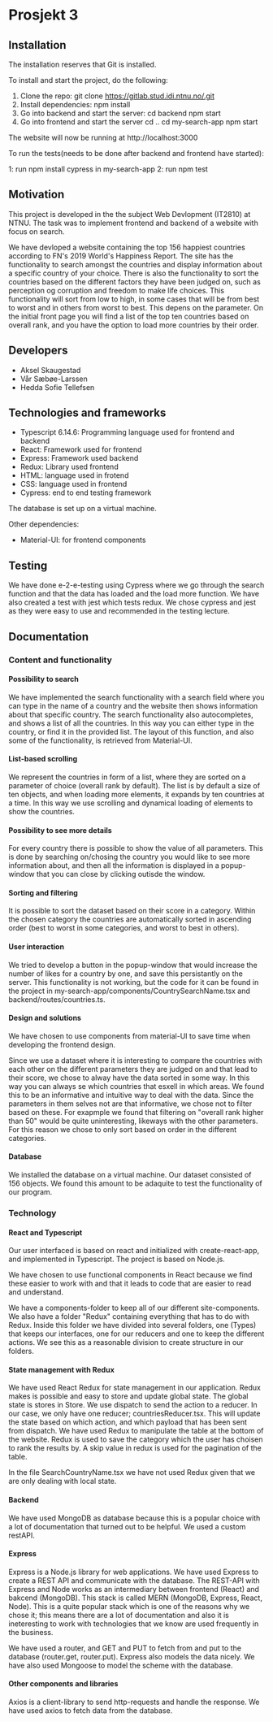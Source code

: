 # Prosjekt 3

## Installation 
The installation reserves that Git is installed. 

To install and start the project, do the following:


1. Clone the repo: 
 git clone https://gitlab.stud.idi.ntnu.no/.git
2. Install dependencies:
 npm install 
3. Go into backend and start the server: cd backend
npm start
4. Go into frontend and start the server 
 cd ..
cd my-search-app
npm start

The website will now be running at http://localhost:3000

To run the tests(needs to be done after backend and frontend have started):

1: run npm install cypress in my-search-app
2: run npm test


## Motivation 
This project is developed in the the subject Web Devlopment (IT2810) at NTNU. The task was to implement frontend and backend of a website with focus on search. 

We have devloped a website containing the top 156 happiest countries according to FN's 2019 World's Happiness Report. The site has the functionality to search amongst the countries and 
display information about a specific country of your choice. There is also the functionality to sort the countries based on the different factors they have been judged on, such as 
perception og corruption and freedom to make life choices. This functionality will sort from low to high, in some cases that will be from best to worst and in others from worst to best.
This depens on the parameter. On the initial front page you will find a list 
of the top ten countries based on overall rank, and you have the option to load more countries by their order.


## Developers 
- Aksel Skaugestad 
- Vår Sæbøe-Larssen
- Hedda Sofie Tellefsen


## Technologies and frameworks
- Typescript 6.14.6: Programming language used for frontend and backend 
- React: Framework used for frontend 
- Express: Framework used backend 
- Redux: Library used frontend 
- HTML: language used in frotend 
- CSS: language used in frontend 
- Cypress: end to end testing framework

The database is set up on a virtual machine.

Other dependencies: 
- Material-UI: for frontend components 


## Testing 
We have done e-2-e-testing using Cypress where we go through the search function and that the data has loaded and the load more function.
We have also created a test with jest which tests redux.
We chose cypress and jest as they were easy to use and recommended in the testing lecture.

## Documentation 
### Content and functionality

#### Possibility to search 
We have implemented the search functionality with a search field where you can type in the name of a country and the website then shows information about that 
specific country. The search functionality also autocompletes, and shows a list of all the countries. In this way you can either type in the country, or find 
it in the provided list.
The layout of this function, and also some of the functionality, is retrieved from Material-UI.

#### List-based scrolling 
We represent the countries in form of a list, where they are sorted on a parameter of choice (overall rank by default). The list is by default a size of ten objects, and when 
loading more elements, it expands by ten countries at a time. In this way we use scrolling and dynamical loading of elements to show the countries.

#### Possibility to see more details
For every country there is possible to show the value of all parameters. This is done by searching on/chosing the country you would like to see more information about, and then 
all the information is displayed in a popup-window that you can close by clicking outisde the window. 

#### Sorting and filtering
It is possible to sort the dataset based on their score in a category. 
Within the chosen category the countries are automatically sorted in ascending order (best to worst in some categories, and worst to best in others). 


#### User interaction
We tried to develop a button in the popup-window that would increase the number of likes for a country by one, and save this persistantly on the server. This functionality is not
working, but the code for it can be found in the project in my-search-app/components/CountrySearchName.tsx and backend/routes/countries.ts.

#### Design and solutions 

We have chosen to use components from material-UI to save time when developing the frontend design. 

Since we use a dataset where it is interesting to compare the countries with each other on the different parameters they are judged on and that lead to their score, we chose to alway 
have the data sorted in some way. In this way you can always se which countries that esxell in which areas. We found this to be an informative and intuitive way to deal 
with the data. Since the parameters in them selves not are that informative, we chose not to filter based on these. For exapmple we found that filtering on "overall rank
higher than 50" would be quite uninteresting, likeways with the other parameters. For this reason we chose to only sort based on order in the different categories. 

#### Database 
We installed the database on a virtual machine. Our dataset consisted of 156 objects. We found this amount to be adaquite to test the functionality of our program.



### Technology

#### React and Typescript 
Our user interfaced is based on react and initialized with create-react-app, and implemented in Typescript. The project is based on Node.js.

We have chosen to use functional components in React because we find these easier to work with and that it leads to code that are easier to read and understand. 

We have a components-folder to keep all of our different site-components. We also have a folder "Redux" containing everything that has to do with Redux. Inside this folder we have divided into several folders, one (Types) that keeps our 
interfaces, one for our reducers and one  to keep the different actions. We see this as a reasonable division to create structure in our folders. 

#### State management with Redux 
We have used React Redux for state management in our application. Redux makes is possible and easy to store and update global state. The global state is stores in Store. We use dispatch to send the action to a reducer. In our case, we only have one reducer; 
countriesReducer.tsx. This will update the state based on which action, and which payload that has been sent from dispatch. We have used Redux to manipulate the table at the bottom of the website. Redux is used to save the category which the user has choisen to rank the results by.
A skip value in redux is used for the pagination of the table.

In the file SearchCountryName.tsx we have not used Redux given that we are only dealing with local state.


#### Backend 
We have used MongoDB as database because this is a popular choice with a lot of documentation that turned out to be helpful. We used a custom restAPI.


#### Express 
Express is a Node.js library for web applications. We have used Express to create a REST API and communicate with the database. The REST-API with Express and Node works
as an intermediary between frontend (React) and bakcend (MongoDB). This stack is called MERN (MongoDB, Express, React, Node). This is a quite popular stack which is one of the reasons 
why we chose it; this means there are a lot of documentation and also it is ineteresting to work with technologies that we know are used frequently in the business. 

We have used a router, and GET and PUT to fetch from and put to the database (router.get, router.put). Express also models the data nicely. We have also used Mongoose to model the scheme
with the database. 

#### Other components and libraries 
Axios is a client-library to send http-requests and handle the response. We have used axios to fetch data from the database.







